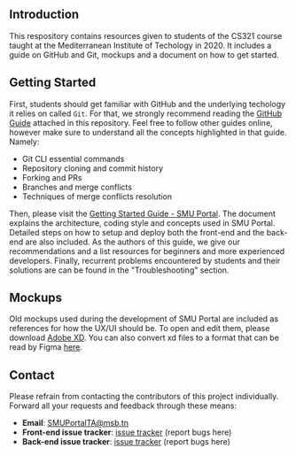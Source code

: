 ## Introduction     
This respository contains resources given to students of the CS321 course taught at the Mediterranean Institute of Techology in 2020.
It includes a guide on GitHub and Git, mockups and a document on how to get started.

## Getting Started    

First, students should get familiar with GitHub and the underlying techology it relies on called `Git`. For that, we strongly recommend reading the [GitHub Guide](https://github.com/MedTech-CS321/smuportal-resources/blob/master/GitHub_Guide_CS321.pdf) attached in this repository. Feel free to follow other guides online, however make sure to understand all the concepts highlighted in that guide. Namely:
- Git CLI essential commands
- Repository cloning and commit history
- Forking and PRs
- Branches and merge conflicts
- Techniques of merge conflicts resolution

Then, please visit the [Getting Started Guide - SMU Portal](https://app.gitbook.com/@smu-portal/s/get-started/). The document explains the architecture, coding style and concepts used in SMU Portal. Detailed steps on how to setup and deploy both the front-end and the back-end are also included. As the authors of this guide, we give our recommendations and a list resources for beginners and more experienced developers. Finally, recurrent problems encountered by students and their solutions are can be found in the "Troubleshooting" section.

## Mockups
Old mockups used during the development of SMU Portal are included as references for how the UX/UI should be.
To open and edit them, please download [Adobe XD](https://www.adobe.com/products/xd.html). You can also convert xd files to a format that can be read by Figma [here](https://xd2sketch.com/converter/xd-to-figma).

## Contact

Please refrain from contacting the contributors of this project individually. Forward all your requests and feedback through these means:

- **Email**: <SMUPortalTA@msb.tn>
- **Front-end issue tracker**: [issue tracker][f-issue-tracker] (report bugs here)
- **Back-end issue tracker**: [issue tracker][b-issue-tracker] (report bugs here)

[f-issue-tracker]: https://github.com/MedTech-CS321/smuportal-frontend/issues
[b-issue-tracker]: https://github.com/MedTech-CS321/smuportal-backend/issues
[package.json]: https://github.com/MedTech-CS321/smuportal-backend/blob/master/package.json
[Wiki]: https://github.com/MedTech-CS321/smuportal-backend/wiki
